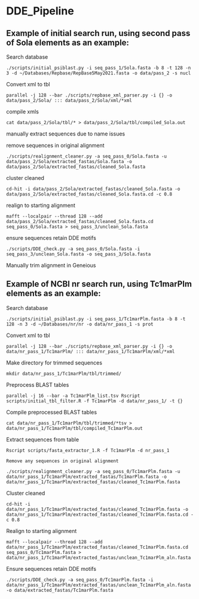 # DDE_Pipeline

## Example of initial search run, using second pass of Sola elements as an example:
Search database

`./scripts/initial_psiblast.py -i seq_pass_1/Sola.fasta -b 8 -t 128 -n 3 -d ~/Databases/Repbase/RepBase5May2021.fasta -o data/pass_2 -s nucl`

Convert xml to tbl

`parallel -j 128 --bar ./scripts/repbase_xml_parser.py -i {} -o data/pass_2/Sola/ ::: data/pass_2/Sola/xml/*xml`

compile xmls

`cat data/pass_2/Sola/tbl/* > data/pass_2/Sola/tbl/compiled_Sola.out`

manually extract sequences due to name issues

remove sequences in original alignment

`./scripts/realignment_cleaner.py -a seq_pass_0/Sola.fasta -u data/pass_2/Sola/extracted_fastas/Sola.fasta -o data/pass_2/Sola/extracted_fastas/cleaned_Sola.fasta`

cluster cleaned

`cd-hit -i data/pass_2/Sola/extracted_fastas/cleaned_Sola.fasta -o data/pass_2/Sola/extracted_fastas/cleaned_Sola.fasta.cd -c 0.8`

realign to starting alignment

`mafft --localpair --thread 128 --add data/pass_2/Sola/extracted_fastas/cleaned_Sola.fasta.cd seq_pass_0/Sola.fasta > seq_pass_3/unclean_Sola.fasta`

ensure sequences retain DDE motifs

`./scripts/DDE_check.py -a seq_pass_0/Sola.fasta -i seq_pass_3/unclean_Sola.fasta -o seq_pass_3/Sola.fasta`

Manually trim alignment in Geneious



## Example of NCBI nr search run, using Tc1marPlm elements as an example:

Search database

`./scripts/initial_psiblast.py -i seq_pass_1/Tc1marPlm.fasta -b 8 -t 128 -n 3 -d ~/Databases/nr/nr -o data/nr_pass_1 -s prot`

Convert xml to tbl

`parallel -j 128 --bar ./scripts/repbase_xml_parser.py -i {} -o data/nr_pass_1/Tc1marPlm/ ::: data/nr_pass_1/Tc1marPlm/xml/*xml`

Make directory for trimmed sequences

`mkdir data/nr_pass_1/Tc1marPlm/tbl/trimmed/`

Preprocess BLAST tables

`parallel -j 16 --bar -a Tc1marPlm_list.tsv Rscript scripts/initial_tbl_filter.R -f Tc1marPlm -d data/nr_pass_1/ -t {}`

Compile preprocessed BLAST tables

`cat data/nr_pass_1/Tc1marPlm/tbl/trimmed/*tsv > data/nr_pass_1/Tc1marPlm/tbl/compiled_Tc1marPlm.out`

Extract sequences from table

`Rscript scripts/fasta_extractor_1.R -f Tc1marPlm -d nr_pass_1`

`Remove any sequences in original alignment`

`./scripts/realignment_cleaner.py -a seq_pass_0/Tc1marPlm.fasta -u data/nr_pass_1/Tc1marPlm/extracted_fastas/Tc1marPlm.fasta -o data/nr_pass_1/Tc1marPlm/extracted_fastas/cleaned_Tc1marPlm.fasta`

Cluster cleaned

`cd-hit -i data/nr_pass_1/Tc1marPlm/extracted_fastas/cleaned_Tc1marPlm.fasta -o data/nr_pass_1/Tc1marPlm/extracted_fastas/cleaned_Tc1marPlm.fasta.cd -c 0.8`

Realign to starting alignment

`mafft --localpair --thread 128 --add data/nr_pass_1/Tc1marPlm/extracted_fastas/cleaned_Tc1marPlm.fasta.cd seq_pass_0/Tc1marPlm.fasta > data/nr_pass_1/Tc1marPlm/extracted_fastas/unclean_Tc1marPlm_aln.fasta`

Ensure sequences retain DDE motifs

`./scripts/DDE_check.py -a seq_pass_0/Tc1marPlm.fasta -i data/nr_pass_1/Tc1marPlm/extracted_fastas/unclean_Tc1marPlm_aln.fasta -o data/extracted_fastas/Tc1marPlm.fasta`
